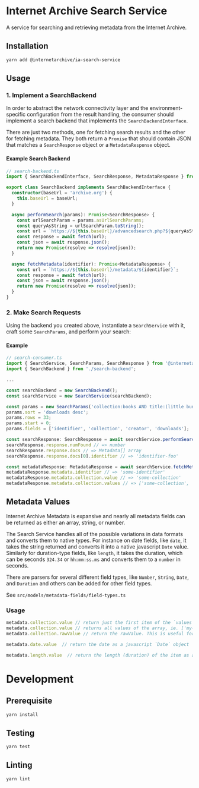 # Internet Archive Search Service

A service for searching and retrieving metadata from the Internet Archive.

## Installation
```bash
yarn add @internetarchive/ia-search-service
```

## Usage

### 1. Implement a SearchBackend

In order to abstract the network connectivity layer and the environment-specific configuration from the result handling, the consumer should implement a search backend that implements the `SearchBackendInterface`.

There are just two methods, one for fetching search results and the other for fetching metadata. They both return a `Promise` that should contain JSON that matches a `SearchResponse` object or a `MetadataResponse` object.

#### Example Search Backend

```ts
// search-backend.ts
import { SearchBackendInterface, SearchResponse, MetadataResponse } from '@internetarchive/ia-search-service';

export class SearchBackend implements SearchBackendInterface {
  constructor(baseUrl = 'archive.org') {
    this.baseUrl = baseUrl;
  }

  async performSearch(params): Promise<SearchResponse> {
    const urlSearchParam = params.asUrlSearchParams;
    const queryAsString = urlSearchParam.toString();
    const url = `https://${this.baseUrl}/advancedsearch.php?${queryAsString}`;
    const response = await fetch(url);
    const json = await response.json();
    return new Promise(resolve => resolve(json));
  }

  async fetchMetadata(identifier): Promise<MetadataResponse> {
    const url = `https://${this.baseUrl}/metadata/${identifier}`;
    const response = await fetch(url);
    const json = await response.json();
    return new Promise(resolve => resolve(json));
  }
}
```

### 2. Make Search Requests

Using the backend you created above, instantiate a `SearchService` with it, craft some `SearchParams`, and perform your search:

#### Example

```ts
// search-consumer.ts
import { SearchService, SearchParams, SearchResponse } from '@internetarchive/ia-search-service';
import { SearchBackend } from './search-backend';

...

const searchBackend = new SearchBackend();
const searchService = new SearchService(searchBackend);

const params = new SearchParams('collection:books AND title:(little bunny foo foo)');
params.sort = 'downloads desc';
params.rows = 33;
params.start = 0;
params.fields = ['identifier', 'collection', 'creator', 'downloads'];

const searchResponse: SearchResponse = await searchService.performSearch(params);
searchResponse.response.numFound // => number
searchResponse.response.docs // => Metadata[] array
searchResponse.response.docs[0].identifier // => 'identifier-foo'

const metadataResponse: MetadataResponse = await searchService.fetchMetadata('some-identifier');
metadataResponse.metadata.identifier // => 'some-identifier'
metadataResponse.metadata.collection.value // => 'some-collection'
metadataResponse.metadata.collection.values // => ['some-collection', 'another-collection', 'more-collections']
```

## Metadata Values

Internet Archive Metadata is expansive and nearly all metadata fields can be returned as either an array, string, or number.

The Search Service handles all of the possible variations in data formats and converts them to native types. For instance on date fields, like `date`, it takes the string returned and converts it into a native javascript `Date` value. Similarly for duration-type fields, like `length`, it takes the duration, which can be seconds `324.34` or `hh:mm:ss.ms` and converts them to a `number` in seconds.

There are parsers for several different field types, like `Number`, `String`, `Date`, and `Duration` and others can be added for other field types.

See `src/models/metadata-fields/field-types.ts`

### Usage

```ts
metadata.collection.value // return just the first item of the `values` array, ie. 'my-collection'
metadata.collection.value // returns all values of the array, ie. ['my-collection', 'other-collection']
metadata.collection.rawValue // return the rawValue. This is useful for inspecting the raw response received.

metadata.date.value  // return the date as a javascript `Date` object

metadata.length.value  // return the length (duration) of the item as a number of seconds, can be in the format "hh:mm:ss" or decimal seconds
```

# Development

## Prerequisite
```bash
yarn install
```

## Testing
```bash
yarn test
```

## Linting
```bash
yarn lint
```
